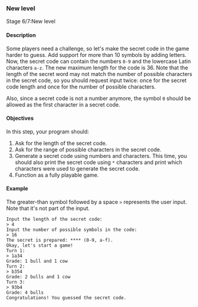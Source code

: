 ### New level

Stage 6/7:New level

#### Description

Some players need a challenge, so let's make the secret code in the game harder to guess. Add support for more than 10 symbols by adding letters. Now, the secret code can contain the numbers `0-9` and the lowercase Latin characters `a-z`. The new maximum length for the code is 36. Note that the length of the secret word may not match the number of possible characters in the secret code, so you should request input twice: once for the secret code length and once for the number of possible characters.

Also, since a secret code is not a number anymore, the symbol `0` should be allowed as the first character in a secret code.


#### Objectives

In this step, your program should:

1. Ask for the length of the secret code.
2. Ask for the range of possible characters in the secret code.
3. Generate a secret code using numbers and characters. This time, you should also print the secret code using `*` characters and print which characters were used to generate the secret code.
4. Function as a fully playable game.


#### Example

The greater-than symbol followed by a space `>` represents the user input. Note that it's not part of the input.

```
Input the length of the secret code:
> 4
Input the number of possible symbols in the code:
> 16
The secret is prepared: **** (0-9, a-f).
Okay, let's start a game!
Turn 1:
> 1a34
Grade: 1 bull and 1 cow
Turn 2:
> b354
Grade: 2 bulls and 1 cow
Turn 3:
> 93b4
Grade: 4 bulls
Congratulations! You guessed the secret code.
```

